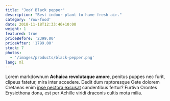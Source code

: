 ```yaml
---
title: "JooY Black pepper"
description: "Best indoor plant to have fresh air."
category: 'row-food'
date: 2018-11-18T12:33:46+10:00
weight: 1
featured: true
priceBefore: '2399.00'
priceAfter: '1799.00'
stock: 7
photos: 
  - '/images/products/black-pepper.png'
lang: ml
---
```


Lorem markdownum **Achaica revolutaque amore**, penitus puppes nec furit,
clipeus fatetur, mira inter accedere. Dedit dum raptoresque Oete dolorem
Cretaeas enim [ipse pectora excusat](#in-poscat) candentibus fertur? Furtiva
Orontes Erysicthona dona, est per Achille viridi draconis cultis mota milia.